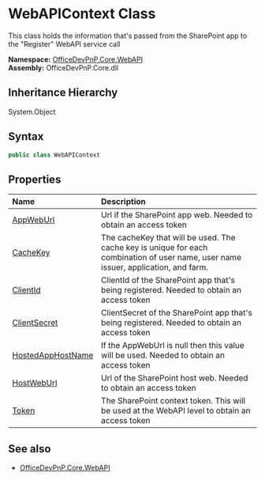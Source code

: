 # WebAPIContext Class
 This class holds the information that's passed from the SharePoint app to the "Register" WebAPI service call   

**Namespace:** [OfficeDevPnP.Core.WebAPI](OfficeDevPnP.Core.WebAPI.md)  
**Assembly:** OfficeDevPnP.Core.dll  
## Inheritance Hierarchy
System.Object  
## Syntax
```C#
public class WebAPIContext
```
## Properties
|**Name**|**Description**|
|:-----|:-----|
| [AppWebUrl](OfficeDevPnP.Core.WebAPI.WebAPIContext.AppWebUrl.md) | Url if the SharePoint app web. Needed to obtain an access token
| [CacheKey](OfficeDevPnP.Core.WebAPI.WebAPIContext.CacheKey.md) | The cacheKey that will be used. The cache key is unique for each combination of user name, user name issuer, application, and farm.
| [ClientId](OfficeDevPnP.Core.WebAPI.WebAPIContext.ClientId.md) | ClientId of the SharePoint app that's being registered. Needed to obtain an access token
| [ClientSecret](OfficeDevPnP.Core.WebAPI.WebAPIContext.ClientSecret.md) | ClientSecret of the SharePoint app that's being registered. Needed to obtain an access token
| [HostedAppHostName](OfficeDevPnP.Core.WebAPI.WebAPIContext.HostedAppHostName.md) | If the AppWebUrl is null then this value will be used. Needed to obtain an access token
| [HostWebUrl](OfficeDevPnP.Core.WebAPI.WebAPIContext.HostWebUrl.md) | Url of the SharePoint host web. Needed to obtain an access token
| [Token](OfficeDevPnP.Core.WebAPI.WebAPIContext.Token.md) | The SharePoint context token. This will be used at the WebAPI level to obtain an access token
## See also
- [OfficeDevPnP.Core.WebAPI](OfficeDevPnP.Core.WebAPI.md)
